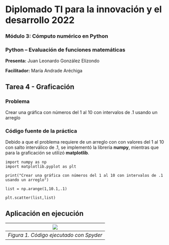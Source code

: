 ﻿# Diplomado TI para la innovación y el desarrollo 2022

### Módulo 3: Cómputo numérico en Python
### Python – Evaluación de funciones matemáticas

**Presenta:**
Juan Leonardo González Elizondo

**Facilitador:**
María Andrade Aréchiga

## Tarea 4 - Graficación

### Problema
Crear una gráfica con números del 1 al 10 con intervalos de .1 usando un arreglo

### Código fuente de la práctica
Debido a que el problema requiere de un arreglo con con valores del 1 al 10 con salto interválico de .1, se implementó la librería **numpy**, mientras que para la graficación se utilizó **matplotlib**.
~~~
import numpy as np
import matplotlib.pyplot as plt

print("Crear una gráfica con números del 1 al 10 con intervalos de .1 usando un arreglo")

list = np.arange(1,10.1,.1)

plt.scatter(list,list)
~~~

## Aplicación en ejecución

|![](4.png)|
| :-: |
|*Figura 1. Código ejecutado con Spyder*|
